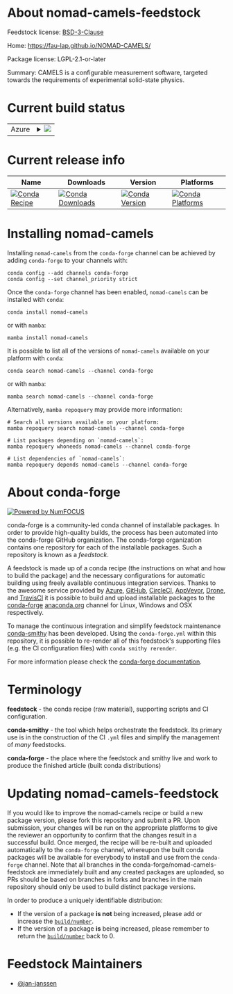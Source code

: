 About nomad-camels-feedstock
============================

Feedstock license: [BSD-3-Clause](https://github.com/conda-forge/nomad-camels-feedstock/blob/main/LICENSE.txt)

Home: https://fau-lap.github.io/NOMAD-CAMELS/

Package license: LGPL-2.1-or-later

Summary: CAMELS is a configurable measurement software, targeted towards the requirements of experimental solid-state physics.

Current build status
====================


<table>
    
  <tr>
    <td>Azure</td>
    <td>
      <details>
        <summary>
          <a href="https://dev.azure.com/conda-forge/feedstock-builds/_build/latest?definitionId=20830&branchName=main">
            <img src="https://dev.azure.com/conda-forge/feedstock-builds/_apis/build/status/nomad-camels-feedstock?branchName=main">
          </a>
        </summary>
        <table>
          <thead><tr><th>Variant</th><th>Status</th></tr></thead>
          <tbody><tr>
              <td>linux_64_python3.11.____cpython</td>
              <td>
                <a href="https://dev.azure.com/conda-forge/feedstock-builds/_build/latest?definitionId=20830&branchName=main">
                  <img src="https://dev.azure.com/conda-forge/feedstock-builds/_apis/build/status/nomad-camels-feedstock?branchName=main&jobName=linux&configuration=linux%20linux_64_python3.11.____cpython" alt="variant">
                </a>
              </td>
            </tr><tr>
              <td>linux_64_python3.12.____cpython</td>
              <td>
                <a href="https://dev.azure.com/conda-forge/feedstock-builds/_build/latest?definitionId=20830&branchName=main">
                  <img src="https://dev.azure.com/conda-forge/feedstock-builds/_apis/build/status/nomad-camels-feedstock?branchName=main&jobName=linux&configuration=linux%20linux_64_python3.12.____cpython" alt="variant">
                </a>
              </td>
            </tr><tr>
              <td>linux_64_python3.13.____cp313</td>
              <td>
                <a href="https://dev.azure.com/conda-forge/feedstock-builds/_build/latest?definitionId=20830&branchName=main">
                  <img src="https://dev.azure.com/conda-forge/feedstock-builds/_apis/build/status/nomad-camels-feedstock?branchName=main&jobName=linux&configuration=linux%20linux_64_python3.13.____cp313" alt="variant">
                </a>
              </td>
            </tr><tr>
              <td>osx_64_python3.11.____cpython</td>
              <td>
                <a href="https://dev.azure.com/conda-forge/feedstock-builds/_build/latest?definitionId=20830&branchName=main">
                  <img src="https://dev.azure.com/conda-forge/feedstock-builds/_apis/build/status/nomad-camels-feedstock?branchName=main&jobName=osx&configuration=osx%20osx_64_python3.11.____cpython" alt="variant">
                </a>
              </td>
            </tr><tr>
              <td>osx_64_python3.12.____cpython</td>
              <td>
                <a href="https://dev.azure.com/conda-forge/feedstock-builds/_build/latest?definitionId=20830&branchName=main">
                  <img src="https://dev.azure.com/conda-forge/feedstock-builds/_apis/build/status/nomad-camels-feedstock?branchName=main&jobName=osx&configuration=osx%20osx_64_python3.12.____cpython" alt="variant">
                </a>
              </td>
            </tr><tr>
              <td>osx_64_python3.13.____cp313</td>
              <td>
                <a href="https://dev.azure.com/conda-forge/feedstock-builds/_build/latest?definitionId=20830&branchName=main">
                  <img src="https://dev.azure.com/conda-forge/feedstock-builds/_apis/build/status/nomad-camels-feedstock?branchName=main&jobName=osx&configuration=osx%20osx_64_python3.13.____cp313" alt="variant">
                </a>
              </td>
            </tr><tr>
              <td>win_64_python3.11.____cpython</td>
              <td>
                <a href="https://dev.azure.com/conda-forge/feedstock-builds/_build/latest?definitionId=20830&branchName=main">
                  <img src="https://dev.azure.com/conda-forge/feedstock-builds/_apis/build/status/nomad-camels-feedstock?branchName=main&jobName=win&configuration=win%20win_64_python3.11.____cpython" alt="variant">
                </a>
              </td>
            </tr><tr>
              <td>win_64_python3.12.____cpython</td>
              <td>
                <a href="https://dev.azure.com/conda-forge/feedstock-builds/_build/latest?definitionId=20830&branchName=main">
                  <img src="https://dev.azure.com/conda-forge/feedstock-builds/_apis/build/status/nomad-camels-feedstock?branchName=main&jobName=win&configuration=win%20win_64_python3.12.____cpython" alt="variant">
                </a>
              </td>
            </tr><tr>
              <td>win_64_python3.13.____cp313</td>
              <td>
                <a href="https://dev.azure.com/conda-forge/feedstock-builds/_build/latest?definitionId=20830&branchName=main">
                  <img src="https://dev.azure.com/conda-forge/feedstock-builds/_apis/build/status/nomad-camels-feedstock?branchName=main&jobName=win&configuration=win%20win_64_python3.13.____cp313" alt="variant">
                </a>
              </td>
            </tr>
          </tbody>
        </table>
      </details>
    </td>
  </tr>
</table>

Current release info
====================

| Name | Downloads | Version | Platforms |
| --- | --- | --- | --- |
| [![Conda Recipe](https://img.shields.io/badge/recipe-nomad--camels-green.svg)](https://anaconda.org/conda-forge/nomad-camels) | [![Conda Downloads](https://img.shields.io/conda/dn/conda-forge/nomad-camels.svg)](https://anaconda.org/conda-forge/nomad-camels) | [![Conda Version](https://img.shields.io/conda/vn/conda-forge/nomad-camels.svg)](https://anaconda.org/conda-forge/nomad-camels) | [![Conda Platforms](https://img.shields.io/conda/pn/conda-forge/nomad-camels.svg)](https://anaconda.org/conda-forge/nomad-camels) |

Installing nomad-camels
=======================

Installing `nomad-camels` from the `conda-forge` channel can be achieved by adding `conda-forge` to your channels with:

```
conda config --add channels conda-forge
conda config --set channel_priority strict
```

Once the `conda-forge` channel has been enabled, `nomad-camels` can be installed with `conda`:

```
conda install nomad-camels
```

or with `mamba`:

```
mamba install nomad-camels
```

It is possible to list all of the versions of `nomad-camels` available on your platform with `conda`:

```
conda search nomad-camels --channel conda-forge
```

or with `mamba`:

```
mamba search nomad-camels --channel conda-forge
```

Alternatively, `mamba repoquery` may provide more information:

```
# Search all versions available on your platform:
mamba repoquery search nomad-camels --channel conda-forge

# List packages depending on `nomad-camels`:
mamba repoquery whoneeds nomad-camels --channel conda-forge

# List dependencies of `nomad-camels`:
mamba repoquery depends nomad-camels --channel conda-forge
```


About conda-forge
=================

[![Powered by
NumFOCUS](https://img.shields.io/badge/powered%20by-NumFOCUS-orange.svg?style=flat&colorA=E1523D&colorB=007D8A)](https://numfocus.org)

conda-forge is a community-led conda channel of installable packages.
In order to provide high-quality builds, the process has been automated into the
conda-forge GitHub organization. The conda-forge organization contains one repository
for each of the installable packages. Such a repository is known as a *feedstock*.

A feedstock is made up of a conda recipe (the instructions on what and how to build
the package) and the necessary configurations for automatic building using freely
available continuous integration services. Thanks to the awesome service provided by
[Azure](https://azure.microsoft.com/en-us/services/devops/), [GitHub](https://github.com/),
[CircleCI](https://circleci.com/), [AppVeyor](https://www.appveyor.com/),
[Drone](https://cloud.drone.io/welcome), and [TravisCI](https://travis-ci.com/)
it is possible to build and upload installable packages to the
[conda-forge](https://anaconda.org/conda-forge) [anaconda.org](https://anaconda.org/)
channel for Linux, Windows and OSX respectively.

To manage the continuous integration and simplify feedstock maintenance
[conda-smithy](https://github.com/conda-forge/conda-smithy) has been developed.
Using the ``conda-forge.yml`` within this repository, it is possible to re-render all of
this feedstock's supporting files (e.g. the CI configuration files) with ``conda smithy rerender``.

For more information please check the [conda-forge documentation](https://conda-forge.org/docs/).

Terminology
===========

**feedstock** - the conda recipe (raw material), supporting scripts and CI configuration.

**conda-smithy** - the tool which helps orchestrate the feedstock.
                   Its primary use is in the construction of the CI ``.yml`` files
                   and simplify the management of *many* feedstocks.

**conda-forge** - the place where the feedstock and smithy live and work to
                  produce the finished article (built conda distributions)


Updating nomad-camels-feedstock
===============================

If you would like to improve the nomad-camels recipe or build a new
package version, please fork this repository and submit a PR. Upon submission,
your changes will be run on the appropriate platforms to give the reviewer an
opportunity to confirm that the changes result in a successful build. Once
merged, the recipe will be re-built and uploaded automatically to the
`conda-forge` channel, whereupon the built conda packages will be available for
everybody to install and use from the `conda-forge` channel.
Note that all branches in the conda-forge/nomad-camels-feedstock are
immediately built and any created packages are uploaded, so PRs should be based
on branches in forks and branches in the main repository should only be used to
build distinct package versions.

In order to produce a uniquely identifiable distribution:
 * If the version of a package **is not** being increased, please add or increase
   the [``build/number``](https://docs.conda.io/projects/conda-build/en/latest/resources/define-metadata.html#build-number-and-string).
 * If the version of a package **is** being increased, please remember to return
   the [``build/number``](https://docs.conda.io/projects/conda-build/en/latest/resources/define-metadata.html#build-number-and-string)
   back to 0.

Feedstock Maintainers
=====================

* [@jan-janssen](https://github.com/jan-janssen/)

